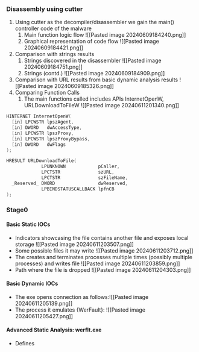 ### Disassembly using cutter

1. Using cutter as the decompiler/disassembler we gain the main() controller code of the malware 
	1. Main function logic flow ![[Pasted image 20240609184240.png]]
	2. Graphical representation of code flow ![[Pasted image 20240609184421.png]]
2. Comparison with strings results
	1. Strings discovered in the disassembler ![[Pasted image 20240609184751.png]]
	2. Strings (contd.) ![[Pasted image 20240609184909.png]]
3. Comparison with URL results from basic dynamic analysis results
	![[Pasted image 20240609185326.png]]
4. Comparing Function Calls
	1. The main functions called includes APIs InternetOpenW, URLDownloadToFileW
		![[Pasted image 20240611201340.png]]
```C++
HINTERNET InternetOpenW(
  [in] LPCWSTR lpszAgent,
  [in] DWORD   dwAccessType,
  [in] LPCWSTR lpszProxy,
  [in] LPCWSTR lpszProxyBypass,
  [in] DWORD   dwFlags
);

HRESULT URLDownloadToFile(
             LPUNKNOWN            pCaller,
             LPCTSTR              szURL,
             LPCTSTR              szFileName,
  _Reserved_ DWORD                dwReserved,
             LPBINDSTATUSCALLBACK lpfnCB
);
```

### Stage0

#### Basic Static IOCs
- Indicators showcasing the file contains another file and exposes local storage ![[Pasted image 20240611203507.png]]
- Some possible files it may write ![[Pasted image 20240611203712.png]]
-  The creates and terminates processes multiple times (possibly multiple processes) and writes file ![[Pasted image 20240611203859.png]]
- Path where the file is dropped ![[Pasted image 20240611204303.png]]

#### Basic Dynamic IOCs
- The exe opens connection as follows:![[Pasted image 20240611205139.png]]
- The process it emulates {WerFault}: ![[Pasted image 20240611205427.png]]

#### Advanced Static Analysis: werflt.exe
- Defines 